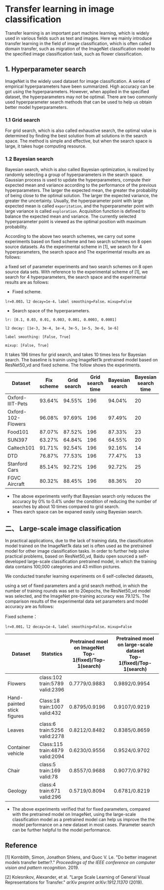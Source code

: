 # Transfer learning in image classification

Transfer learning is an important part machine learning, which is widely used in various fields such as text and images. Here we mainly introduce transfer learning in the field of image classification, which is often called domain transfer, such as migration of the ImageNet classification model to the specified image classification task, such as flower classification.

## 1. Hyperparameter search

ImageNet is the widely used dataset for image classification. A series of empirical hyperparameters have been summarized. High accuracy can be got using the hyperparameters. However, when applied in the specified dataset, the hyperparameters may not be optimal. There are two commonly used hyperparameter search methods that can be used to help us obtain better model hyperparameters.

### 1.1 Grid search

For grid search, which is also called exhaustive search, the optimal value is determined by finding the best solution from all solutions in the search space. The method is simple and effective, but when the search space is large, it takes huge computing resource.

### 1.2 Bayesian search

Bayesian search, which is also called Bayesian optimization, is realized by randomly selecting a group of hyperparameters in the search space. Gaussian process is used to update the hyperparameters, compute their expected mean and variance according to the performance of the previous hyperparameters. The larger the expected mean, the greater the probability of being close to the optimal solution. The larger the expected variance, the greater the uncertainty. Usually, the hyperparameter point with large expected mean is called `exporitation`, and the hyperparameter point with large variance is called `exploration`. Acquisition function is defined to balance the expected mean and variance. The currently selected hyperparameter point is viewed as the optimal position with maximum probability.

According to the above two search schemes, we carry out some experiments based on fixed scheme and two search schemes on 8 open source datasets. As the experimental scheme in [1], we search for 4 hyperparameters, the search space and The experimental results are as follows:

a fixed set of parameter experiments and two search schemes on 8 open source data sets. With reference to the experimental scheme of [1], we search for 4 hyperparameters, the search space and the experimental results are as follows:


- Fixed scheme.

```
lr=0.003，l2 decay=1e-4，label smoothing=False，mixup=False
```

- Search space of the hyperparameters.

```
lr: [0.1, 0.03, 0.01, 0.003, 0.001, 0.0003, 0.0001]

l2 decay: [1e-3, 3e-4, 1e-4, 3e-5, 1e-5, 3e-6, 1e-6]

label smoothing: [False, True]

mixup: [False, True]
```

It takes 196 times for grid search, and takes 10 times less for Bayesian search. The baseline is trainin using ImageNet1k pretrained model based on ResNet50_vd and fixed scheme. The follow shows the experiments.


| Dataset             | Fix scheme | Grid search | Grid search time | Bayesian search | Bayesian search time|
| ------------------ | -------- | -------- | -------- | -------- | ---------- |
| Oxford-IIIT-Pets   | 93.64%   | 94.55%   | 196 | 94.04%     | 20         |
| Oxford-102-Flowers | 96.08%   | 97.69%   | 196 |  97.49%     | 20         |
| Food101            | 87.07%   | 87.52%   | 196 |  87.33%     | 23         |
| SUN397             | 63.27%   | 64.84%   | 196 |  64.55%     | 20         |
| Caltech101         | 91.71%   | 92.54%   | 196 |  92.16%     | 14         |
| DTD                | 76.87%   | 77.53%   | 196 |  77.47%     | 13         |
| Stanford Cars      | 85.14%   | 92.72%   | 196 |  92.72%     | 25         |
| FGVC Aircraft      | 80.32%   | 88.45%   | 196 |  88.36%     | 20         |


- The above experiments verify that Bayesian search only reduces the accuracy by 0% to 0.4% under the condition of reducing the number of searches by about 10 times compared to grid search.
- Thes earch space can be expaned easily using Bayesian search.

## 二、 Large-scale image classification

In practical applications, due to the lack of training data, the classification model trained on the ImageNet1k data set is often used as the pretrained model for other image classification tasks. In order to further help solve practical problems, based on ResNet50_vd, Baidu open sourced a self-developed large-scale classification pretrained model, in which the training data contains 100,000 categories and 43 million pictures.

We conducted transfer learning experiments on 6 self-collected datasets,

using a set of fixed parameters and a grid search method, in which the number of training rounds was set to 20epochs, the ResNet50_vd model was selected, and the ImageNet pre-training accuracy was 79.12%. The comparison results of the experimental data set parameters and model accuracy are as follows:


Fixed scheme：

```
lr=0.001，l2 decay=1e-4，label smoothing=False，mixup=False
```

| Dataset          | Statstics                                  | **Pretrained moel on ImageNet <br />Top-1(fixed)/Top-1(search)** | **Pretrained moel on large-scale dataset<br />Top-1(fixed)/Top-1(search)** |
| --------------- | ----------------------------------------- | -------------------------------------------------------- | --------------------------------------------------------- |
| Flowers         | class:102<br />train:5789<br />valid:2396 | 0.7779/0.9883                                            | 0.9892/0.9954                                             |
| Hand-painted stick figures       | Class:18<br />train:1007<br />valid:432   | 0.8795/0.9196                                            | 0.9107/0.9219                                             |
| Leaves     | class:6<br />train:5256<br />valid:2278   | 0.8212/0.8482                                            | 0.8385/0.8659                                             |
| Container vehicle       | Class:115<br />train:4879<br />valid:2094 | 0.6230/0.9556                                            | 0.9524/0.9702                                             |
| Chair         | class:5<br />train:169<br />valid:78      | 0.8557/0.9688                                            | 0.9077/0.9792                                             |
| Geology         | class:4<br />train:671<br />valid:296     | 0.5719/0.8094                                            | 0.6781/0.8219                                             |

- The above experiments verified that for fixed parameters, compared with the pretrained model on ImageNet, using the large-scale classification model as a pretrained model can help us improve the the model performance on a new dataset in most cases. Parameter search can be further helpful to the model performance.

## Reference

[1] Kornblith, Simon, Jonathon Shlens, and Quoc V. Le. "Do better imagenet models transfer better?." *Proceedings of the IEEE conference on computer vision and pattern recognition*. 2019.

[2] Kolesnikov, Alexander, et al. "Large Scale Learning of General Visual Representations for Transfer." *arXiv preprint arXiv:1912.11370* (2019).

